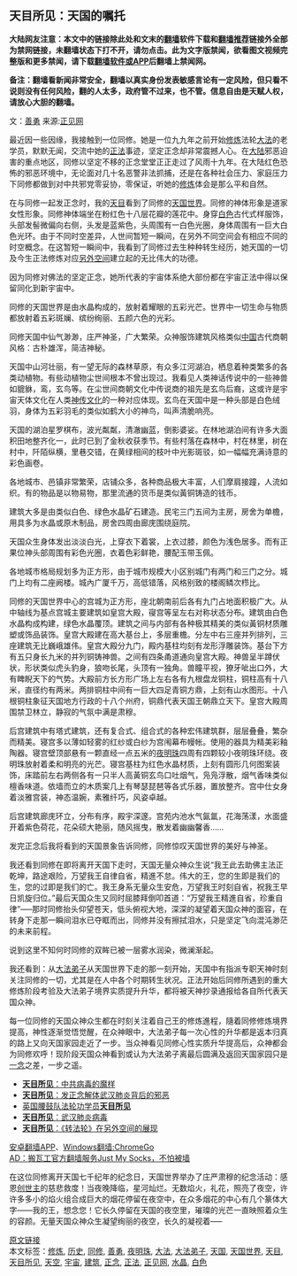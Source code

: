  <h2>天目所见：天国的嘱托</h2> <p class="notice"><b>大陆网友注意：本文中的链接除此处和文末的<a href="https://github.com/bannedbook/fanqiang" >翻墙</a>软件下载和<a href="https://github.com/killgcd/justmysocks/blob/master/README.md">翻墙推荐</a>链接外全部为禁网链接，未翻墙状态下打不开，请勿点击。此为文字版禁闻，欲看图文视频完整版和更多禁闻，请下载<a href="https://github.com/bannedbook/fanqiang">翻墙软件或APP</a>后翻墙上禁闻网。</p><p>备注：翻墙看新闻非常安全，翻墙以真实身份发表敏感言论有一定风险，但只看不说则没有任何风险，翻的人太多，政府管不过来，也不管。信息自由是天赋人权，请放心大胆的翻墙。</b></p>  <div class="entry"> <p></p> <p>文：<a href="https://www.bannedbook.org/bnews/tag/%e5%96%84%e5%8b%87/" class="st_tag internal_tag" rel="tag" title="标签 善勇 下的日志">善勇</a> 来源:<a href="https://www.bannedbook.org/bnews/tag/%e6%ad%a3%e8%a7%81%e7%bd%91/" class="st_tag internal_tag" rel="tag" title="标签 正见网 下的日志">正见网</a></p> <p>最近因一些因缘，我接触到一位同修。她是一位九九年之前开始<span class='wp_keywordlink'><a href="https://www.qi-gong.me/" title="气功修炼网" target="_blank">修炼</a></span>法轮<a href="https://www.bannedbook.org/bnews/tag/%E5%A4%A7%E6%B3%95/" class="st_tag internal_tag" rel="tag" title="标签 大法 下的日志">大法</a>的老学员，默默无闻，交流中她的<a href="https://www.bannedbook.org/bnews/tag/%E6%AD%A3%E6%B3%95/" class="st_tag internal_tag" rel="tag" title="标签 正法 下的日志">正法</a>事迹，坚定正念却非常震撼人心。在<span class='wp_keywordlink_affiliate'><a href="https://www.bannedbook.org/" title="大陆" target="_blank">大陆</a></span>邪恶迫害的重点地区，同修以坚定不移的正念堂堂正正走过了风雨十九年。在大陆红色恐怖的邪恶环境中，无论面对几十名恶警非法抓捕，还是在各种社会压力、家庭压力下同修都做到对中共邪党零妥协，零保证，听她的<a href="https://www.bannedbook.org/bnews/tag/%e4%bf%ae%e7%82%bc/" class="st_tag internal_tag" rel="tag" title="标签 修炼 下的日志">修炼</a>体会是那么平和自然。</p> <p>在与同修一起发正念时，我的<a href="https://www.bannedbook.org/bnews/tag/%E5%A4%A9%E7%9B%AE/" class="st_tag internal_tag" rel="tag" title="标签 天目 下的日志">天目</a>看到了同修的<a href="https://www.bannedbook.org/bnews/tag/%E5%A4%A9%E5%9B%BD%E4%B8%96%E7%95%8C/" class="st_tag internal_tag" rel="tag" title="标签 天国世界 下的日志">天国世界</a>。同修的神体形象是道家女性形象。同修神体端坐在粉红色十八层花瓣的莲花中。身穿<a href="https://www.bannedbook.org/bnews/tag/%E7%99%BD%E8%89%B2/" class="st_tag internal_tag" rel="tag" title="标签 白色 下的日志">白色</a>古代式样服饰，头部发髻微偏向右侧，头发是蓝紫色，头周围有一白色光圈，身体周围有一巨大白色光环。由于不同时空差异，人世间暂短一瞬间，在另外不同空间会有相应不同的时空概念。在这暂短一瞬间中，我看到了同修过去生种种转生经历，她天国的一切及今生正法修炼对应<span class='wp_keywordlink'><a href="https://www.bannedbook.org/forum3/topic61.html" title="电子书：人间神话《另外空间》" target="_blank">另外空间</a></span>建立起的无比伟大的功德。</p> <p>因为同修对佛法的坚定正念，她所代表的宇宙体系绝大部份都在宇宙正法中得以保留同化到新宇宙中。</p>  <p>同修的天国世界是由水晶构成的，放射着耀眼的五彩光芒。世界中一切生命与物质都放射着五彩斑斓、缤纷绚丽、五颜六色的光彩。</p> <p>同修天国中仙气渺渺，庄严神圣，广大繁荣。众神服饰建筑风格类似<span class='wp_keywordlink_affiliate'><a href="https://www.bannedbook.org/" title="中国" target="_blank">中国</a></span>古代商朝风格：古朴雄浑，简洁神秘。</p> <p>天国中山河壮丽，有一望无际的森林草原，有众多江河湖泊，栖息着种类繁多的各类动植物。有些动植物尘世间根本不曾出现过。我看见人类神话传说中的一些神兽如貔貅，鸾，玄鸟等。在尘世间商朝文化中传说商的祖先是玄鸟后裔，这或许是宇宙天体文化在人类<span class='wp_keywordlink'><a href="https://www.bannedbook.org/forum3/topic152.html" title="神传文化" target="_blank">神传文化</a></span>的一种对应体现。玄鸟在天国中是一种头部是白色绒羽，身体为五彩羽毛的类似如鹤大小的神鸟，叫声清脆响亮。</p> <p>天国的湖泊星罗棋布，波光粼粼，清澈幽蓝，倒影婆娑。在林地湖泊间有许多大面积田地整齐化一，此时已到了金秋收获季节。有些村落在森林中，村在林里，树在村中，阡陌纵横，里巷交错，在黄绿相间的枝叶中光影斑驳，如一幅幅充满诗意的彩色画卷。</p> <p>各地城市、邑镇非常繁荣，店铺众多，各种商品极大丰富，人们摩肩接蹱，人流如织。有的物品是以物易物，那里流通的货币是类似黃铜铸造的钱币。</p>  <p>建筑大多是由类似白色、绿色水晶矿石建造。民宅三门五间为主房，房舍为单檐，用具多为水晶或原木制品，房舍四周由廊庑围绕庭院。</p> <p>天国众生身体发出淡淡白光，上穿衣下着裳，上衣过膝，颜色为浅色居多。而有正果位神头部周围有彩色光圈，衣着色彩鲜艳，腰配玉带玉佩。</p> <p>各地城市格局规划多为正方形，由于城市规模大小区别城门有两门和三门之分。城门上均有二座阙楼。城內广厦千万，高低错落，风格别致的楼阁鳞次栉比。</p> <p>同修的天国世界中心的宫城为正方形，座北朝南前后各有九门占地面积极广大。从中轴线为基点宫城主要建筑如皇宫大殿，寑宫等呈左右对称状态分布。建筑由白色水晶构成构建，绿色水晶覆顶。建筑之间与内部有各种极其精美的类似黃铜材质雕塑或饰品装饰。皇宫大殿建在高大基台上，多层重檐。分左中右三座并列排列，三座建筑无比巍峨雄伟。皇宫大殿分九门，殿内基柱均刻有龙形浮雕装饰。基台下方有五只身长九米的并列铜铸神兽。之间有四条甬道通向皇宫大殿。神兽呈半蹲伏状，形状类似虎头豹身，狼吻长尾，头顶有一独角。兽瞳平视，獠牙呲出口外，大有睥睨天下的气势。大殿前方长方形广场上左右各有九根盘龙铜柱，铜柱高有十八米，直径约有两米。两排铜柱中间有一巨大四足青铜方鼎，上刻有山水图形。十八根铜柱象征天国地方行政的十八个州府，铜鼎代表天国王朝鼎立天下。皇宫大殿周围禁卫林立，静寂的气氛中满是肃穆。</p> <p>后宫建筑中有塔式建筑，还有复合式、组合式的各种宏伟建筑群，层层叠叠，繁杂而精美。寝宫多以薄如轻雾的红纱或白纱为宫闱幕布幔帐。使用的器具为精美彩釉陶器。寝宫壁顶部悬有一颗直经一点五米的<a href="https://www.bannedbook.org/bnews/tag/%e5%a4%9c%e6%98%8e%e7%8f%a0/" class="st_tag internal_tag" rel="tag" title="标签 夜明珠 下的日志">夜明珠</a>四周有四颗较小夜明珠环绕。夜明珠放射着柔和明亮的光芒。寝宫基柱为红色水晶材质，上刻有圆形几何图案装饰，床踏前左右两侧各有一只半人高黃铜玄鸟口吐烟气，凫凫浮散，烟气香味类似檀香味道。依墙而立的木质案几上有琴瑟琵琶等各式乐器，置放整齐。宫中仕女身着淡雅宫装，神态温婉，素雅纤巧，风姿卓越。</p>  <p>后宫建筑廊庑环立，分布有序，殿宇深邃。宫苑内池水气氤氲，花海荡漾，水面盛开着紫色荷花，花朵硕大艳丽，随风摇曳，散发着幽幽馨香……</p> <p>发完正念后我将看到的天国景象告诉同修，同修惊叹天国世界的美好与神圣。</p> <p>我还看到同修在即将离开天国下走时，天国无量众神众生说“我王此去助佛主法正乾坤，路途艰险，万望我王自律自省，精進不怠。伟大的王，您的生即是我们的生，您的过即是我们的亡。我王身系无量众生安危，万望我王时刻自省，祝我王早日凯旋归位。”最后天国众生又同时屈膝拜倒叩首道：“万望我王精進自省，珍重自律”&#8212;&#8211;那时同修抬头仰望苍天，低头俯视大地，深深的凝望着天国众神的面容，在转身下走那一瞬间泪水已夺眶而出，同修并没有擦拭泪水，只是坚定飞向混沌渺茫的未来前程。</p> <p>说到这里不知何时同修的双眸已被一层雾水润染，微澜渐起。</p> <p>我还看到：从<a href="https://www.bannedbook.org/bnews/tag/%E5%A4%A7%E6%B3%95%E5%BC%9F%E5%AD%90/" class="st_tag internal_tag" rel="tag" title="标签 大法弟子 下的日志">大法弟子</a>从天国世界下走的那一刻开始，天国中有指派专职天神时刻关注同修的一切，尤其是在人中各个时期转生状况。正法开始后同修所遇到的重大修炼阶段考验及大法弟子境界实质提升升华，都将被天神抄录通报给各自所代表天国众神。</p>  <p>每一位同修的天国众神众生都在时刻关注着自己王的修炼進程，隨着同修修炼境界提高，神性逐渐觉悟觉醒，在众神眼中，大法弟子每一次心性的升华都是返本归真的路上又向天国家园走近了一步。当众神看见同修心性实质升华提高后，众神都会为同修欢呼！现阶段天国众神看到或认为大法弟子离最后圆满及返回天国家园只是<span class='wp_keywordlink'><a href="https://www.bannedbook.org/forum2/topic13.html" title="小冊子：一念決定未來（更新版）" target="_blank">一念</a></span>之差，一步之遥。</p> <ul class='op-related-articles' title='相关阅读'> <li><a href='https://www.bannedbook.org/bnews/aomi/qiwen/20200414/1312185.html' target='_blank'><b>天目所见</b>：中共病毒的魔样</a></li> <li><a href='https://www.bannedbook.org/bnews/aomi/supernatural/20200318/1295864.html' target='_blank'><b>天目所见</b>：发正念解体武汉肺炎背后的邪恶</a></li> <li><a href='https://www.bannedbook.org/bnews/aomi/qiwen/20200225/1283253.html' target='_blank'>英国腰鼓队法轮功学员<b>天目所见</b></a></li> <li><a href='https://www.bannedbook.org/bnews/aomi/earth/20200214/1276865.html' target='_blank'><b>天目所见</b>：武汉肺炎病毒</a></li> <li><a href='https://www.bannedbook.org/bnews/aomi/supernatural/20200102/1252267.html' target='_blank'><b>天目所见</b>：《转法轮》在另外空间的展现</a></li> </ul> <div class="texttj"> <a href="https://github.com/bannedbook/fanqiang/wiki/%E7%A6%81%E9%97%BB%E7%BD%91%E5%AE%89%E5%8D%93%E7%BF%BB%E5%A2%99%E6%96%B0%E9%97%BBAPP" target="_blank">安卓翻墙APP</a>、<a href="https://github.com/bannedbook/fanqiang/wiki/Chrome%E4%B8%80%E9%94%AE%E7%BF%BB%E5%A2%99%E5%8C%85" target="_blank">Windows翻墙:ChromeGo</a><br/> <a href="https://github.com/killgcd/justmysocks/blob/master/README.md" target="_blank">AD：搬瓦工官方翻墙服务Just My Socks，不怕被墙</a> </div><p>在这位同修离开天国七千纪年的纪念日，天国世界举办了庄严肃穆的纪念活动：感恩<span class='wp_keywordlink'><a href="https://hongzhi.li/" title="创世主" target="_blank">创世主</a></span>的慈悲救度！当夜晚降临，星河灿烂。无数焰火，礼花，照亮了夜空，许许多多小的焰火组合成巨大的烟花停留在夜空中，在众多烟花的中心有几个篆体大字——我的王，想念您！它长久停留在天国的夜空里，璀璨的光芒一直映照着众生的容颜。无量天国众神众生凝望绚丽的夜空，长久的凝视着&#8212;&#8211;</p><a name='sharetosocial'></a>         <div><a href='https://www.bannedbook.org/bnews/tculture/20180919/1000196.html'>原文链接</a></div>  </div><!--END ENTRY--> <div class="postfooter"> <div>本文标签：<a href="https://www.bannedbook.org/bnews/tag/%e4%bf%ae%e7%82%bc/" rel="tag">修炼</a>, <a href="https://www.bannedbook.org/bnews/tag/%E5%8E%86%E5%8F%B2/" rel="tag">历史</a>, <a href="https://www.bannedbook.org/bnews/tag/%e5%90%8c%e4%bf%ae/" rel="tag">同修</a>, <a href="https://www.bannedbook.org/bnews/tag/%e5%96%84%e5%8b%87/" rel="tag">善勇</a>, <a href="https://www.bannedbook.org/bnews/tag/%e5%a4%9c%e6%98%8e%e7%8f%a0/" rel="tag">夜明珠</a>, <a href="https://www.bannedbook.org/bnews/tag/%E5%A4%A7%E6%B3%95/" rel="tag">大法</a>, <a href="https://www.bannedbook.org/bnews/tag/%E5%A4%A7%E6%B3%95%E5%BC%9F%E5%AD%90/" rel="tag">大法弟子</a>, <a href="https://www.bannedbook.org/bnews/tag/%E5%A4%A9%E5%9B%BD/" rel="tag">天国</a>, <a href="https://www.bannedbook.org/bnews/tag/%E5%A4%A9%E5%9B%BD%E4%B8%96%E7%95%8C/" rel="tag">天国世界</a>, <a href="https://www.bannedbook.org/bnews/tag/%E5%A4%A9%E7%9B%AE/" rel="tag">天目</a>, <a href="https://www.bannedbook.org/bnews/tag/%e5%a4%a9%e7%9b%ae%e6%89%80%e8%a7%81/" rel="tag">天目所见</a>, <a href="https://www.bannedbook.org/bnews/tag/%E5%A4%A9%E7%A9%BA/" rel="tag">天空</a>, <a href="https://www.bannedbook.org/bnews/tag/%e5%ae%87%e5%ae%99/" rel="tag">宇宙</a>, <a href="https://www.bannedbook.org/bnews/tag/%E5%BB%BA%E7%AD%91/" rel="tag">建筑</a>, <a href="https://www.bannedbook.org/bnews/tag/%E6%AD%A3%E5%BF%B5/" rel="tag">正念</a>, <a href="https://www.bannedbook.org/bnews/tag/%E6%AD%A3%E6%B3%95/" rel="tag">正法</a>, <a href="https://www.bannedbook.org/bnews/tag/%e6%ad%a3%e8%a7%81%e7%bd%91/" rel="tag">正见网</a>, <a href="https://www.bannedbook.org/bnews/tag/%E6%B0%B4%E6%99%B6/" rel="tag">水晶</a>, <a href="https://www.bannedbook.org/bnews/tag/%E7%99%BD%E8%89%B2/" rel="tag">白色</a></div>  </div><!--END POSTFOOTER--> 